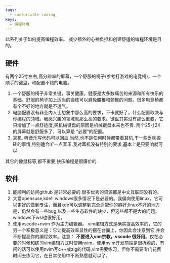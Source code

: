 ```yaml
---
tags:
  - comfortable coding
keys:
  - 编程环境
---
```


此系列关于如何提高编程效率。
减少额外的心神负担和创建舒适的编程环境是目的。
## 硬件

有两个25寸左右,高分辨率的屏幕，一个舒服的椅子(参考打游戏的电竞椅)，一个顺手的键盘，和配置不错的电脑。

1. 一个舒服的椅子非常关键，事关健康。健康是大多数痛苦的来源和所有快乐的基础。舒服的椅子加上适当的锻炼可以避免腰椎和颈椎的问题。很多电竞椅都有个不好的地方就是不透气。
2. 电脑配置没有非业内人士想象中那么高的要求，不卡就好了，什么配置取决与你编程的领域。我感兴趣的领域就那么高的要求。键盘其实没有那么重要，它只增加了一点舒适度,买机械键盘的原因是机械键盘本来也不贵. 两个25寸2K的屏幕就是舒服多了，可以算是 “必要”的配置。
3. 耳机. 听音乐写代码可以回血.当然,也不是任何时候都带着耳机,干一些乏味搬砖的事情,特别适合听一点音乐.我对耳机没有特别的要求,基本上是只要响就可以.

其它的像鼠标等,都不重要,快乐编程是很廉价的.

## 软件

1. 能顺利的访问github 是非常必要的.很多优秀的资源都是中文互联网没有的。
2. 大爱opensuse,kde!! windows很多情况下是必要的。我偏向使用linux，它可以更好的做到专注，而且kde可以调整到完全适配你的癖好;linux不好的地方是，仍然会有一些bug,以及一些生态软件的缺少，但这些都不是大的问题。windows下wsl也很好用。
3.  使用vscode+nvim 作为主力编辑器。 vim编辑方式是确实提高效率的，它的另一个积极意义是：它让提高效率显性的摆在台面上，你因此会注意到它,并会不断提高你的编程效率。注意： **不要进入vim宗教，vscode 很好用**。仅在必要的时候和练习vim编辑方式时使用nvim。使用nvim开发前端是很折腾的，有闲的话可以使用nvim写c++或zig的代码,vim需要练习，但你不需要专门花费时间去练习它，在日常使用中不断熟悉就可以了。


